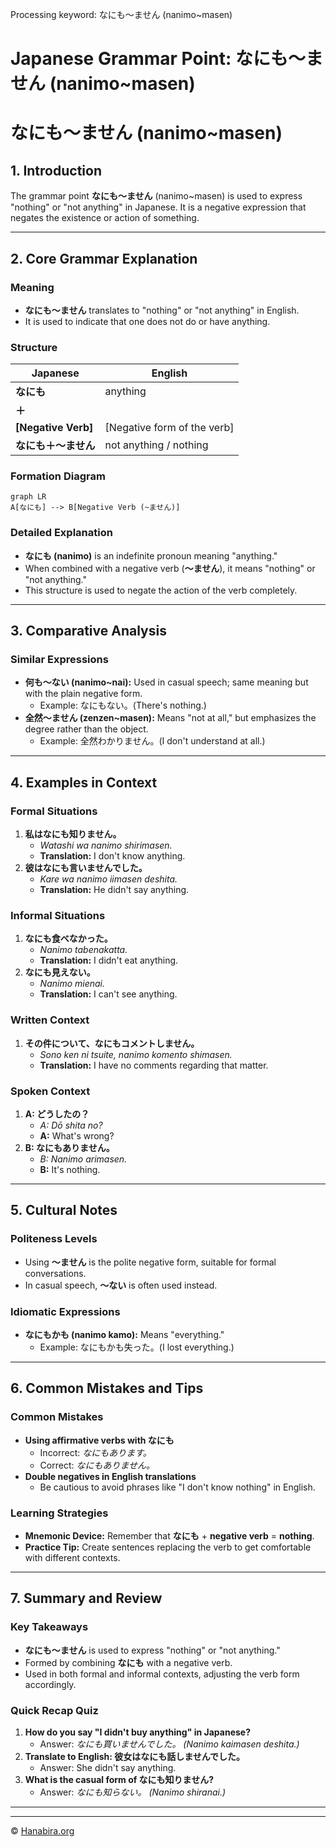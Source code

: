 Processing keyword: なにも～ません (nanimo~masen)
# Japanese Grammar Point: なにも～ません (nanimo~masen)
# なにも～ません (nanimo~masen)
## 1. Introduction
The grammar point **なにも～ません** (nanimo~masen) is used to express "nothing" or "not anything" in Japanese. It is a negative expression that negates the existence or action of something.

---
## 2. Core Grammar Explanation
### Meaning
- **なにも～ません** translates to "nothing" or "not anything" in English.
- It is used to indicate that one does not do or have anything.
### Structure
| Japanese            | English                       |
| ------------------- | ----------------------------- |
| **なにも**          | anything                       |
| **＋**              |                               |
| **[Negative Verb]** | [Negative form of the verb]   |
| **なにも＋～ません**   | not anything / nothing        |
### Formation Diagram
```mermaid
graph LR
A[なにも] --> B[Negative Verb (~ません)]
```
### Detailed Explanation
- **なにも (nanimo)** is an indefinite pronoun meaning "anything."
- When combined with a negative verb (**～ません**), it means "nothing" or "not anything."
- This structure is used to negate the action of the verb completely.
---
## 3. Comparative Analysis
### Similar Expressions
- **何も～ない (nanimo~nai):** Used in casual speech; same meaning but with the plain negative form.
  - Example: なにもない。(There's nothing.)
- **全然～ません (zenzen~masen):** Means "not at all," but emphasizes the degree rather than the object.
  - Example: 全然わかりません。(I don't understand at all.)
---
## 4. Examples in Context
### Formal Situations
1. **私はなにも知りません。**
   - *Watashi wa nanimo shirimasen.*
   - **Translation:** I don't know anything.
2. **彼はなにも言いませんでした。**
   - *Kare wa nanimo iimasen deshita.*
   - **Translation:** He didn't say anything.
### Informal Situations
1. **なにも食べなかった。**
   - *Nanimo tabenakatta.*
   - **Translation:** I didn't eat anything.
2. **なにも見えない。**
   - *Nanimo mienai.*
   - **Translation:** I can't see anything.
### Written Context
1. **その件について、なにもコメントしません。**
   - *Sono ken ni tsuite, nanimo komento shimasen.*
   - **Translation:** I have no comments regarding that matter.
### Spoken Context
1. **A: どうしたの？**
   - *A: Dō shita no?*
   - **A:** What's wrong?
2. **B: なにもありません。**
   - *B: Nanimo arimasen.*
   - **B:** It's nothing.
---
## 5. Cultural Notes
### Politeness Levels
- Using **～ません** is the polite negative form, suitable for formal conversations.
- In casual speech, **～ない** is often used instead.
### Idiomatic Expressions
- **なにもかも (nanimo kamo):** Means "everything."
  - Example: なにもかも失った。(I lost everything.)
---
## 6. Common Mistakes and Tips
### Common Mistakes
- **Using affirmative verbs with なにも**
  - Incorrect: *なにもあります。*
  - Correct: *なにもありません。*
- **Double negatives in English translations**
  - Be cautious to avoid phrases like "I don't know nothing" in English.
### Learning Strategies
- **Mnemonic Device:** Remember that **なにも** + **negative verb** = **nothing**.
- **Practice Tip:** Create sentences replacing the verb to get comfortable with different contexts.
---
## 7. Summary and Review
### Key Takeaways
- **なにも～ません** is used to express "nothing" or "not anything."
- Formed by combining **なにも** with a negative verb.
- Used in both formal and informal contexts, adjusting the verb form accordingly.
### Quick Recap Quiz
1. **How do you say "I didn't buy anything" in Japanese?**
   - Answer: *なにも買いませんでした。 (Nanimo kaimasen deshita.)*
2. **Translate to English: 彼女はなにも話しませんでした。**
   - Answer: She didn't say anything.
3. **What is the casual form of なにも知りません?**
   - Answer: *なにも知らない。 (Nanimo shiranai.)*
---


---

© [Hanabira.org](https://hanabira.org)
